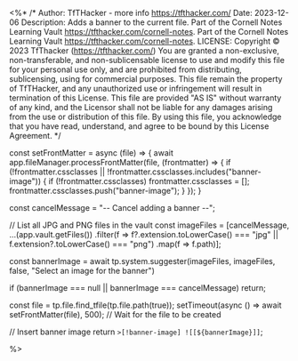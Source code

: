 <%*
/* 
Author: TfTHacker - more info  https://tfthacker.com/
Date: 2023-12-06
Description: Adds a banner to the current file. Part of the Cornell Notes Learning Vault https://tfthacker.com/cornell-notes.
             Part of the Cornell Notes Learning Vault https://tfthacker.com/cornell-notes.
LICENSE: Copyright © 2023 TfThacker (https://tfthacker.com/)  You are granted a non-exclusive, non-transferable, 
and non-sublicensable license to use and modify this file for your personal use only, and are prohibited from 
distributing, sublicensing, using for commercial purposes. This file remain the property of TfTHacker, and any unauthorized 
use or infringement will result in termination of this License. This file are provided "AS IS" without warranty of any kind, 
and the Licensor shall not be liable for any damages arising from the use or distribution of this file. By using this file, 
you acknowledge that you have read, understand, and agree to be bound by this License Agreement. 
*/

const setFrontMatter = async (file) => {
    await app.fileManager.processFrontMatter(file, (frontmatter) => {
        if (!frontmatter.cssclasses || !frontmatter.cssclasses.includes("banner-image")) {
            if (!frontmatter.cssclasses) frontmatter.cssclasses = [];
            frontmatter.cssclasses.push("banner-image");
        }
    });
}

const cancelMessage = "-- Cancel adding a banner --";

// List all JPG and PNG files in the vault
const imageFiles = [cancelMessage,
    ...(app.vault.getFiles())
        .filter(f => f?.extension.toLowerCase() === "jpg" || f.extension?.toLowerCase() === "png")
        .map(f => f.path)];

const bannerImage = await tp.system.suggester(imageFiles, imageFiles, false, "Select an image for the banner")

if (bannerImage === null || bannerImage === cancelMessage) return;

const file = tp.file.find_tfile(tp.file.path(true));
setTimeout(async () => await setFrontMatter(file), 500); // Wait for the file to be created

// Insert banner image
return `>[!banner-image] ![[${bannerImage}]]`;

%>
